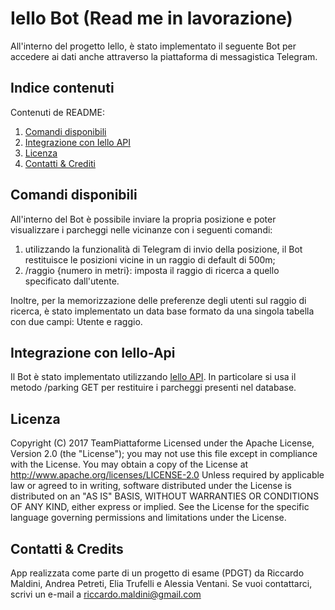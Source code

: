 # Iello Bot (Read me in lavorazione) #

All'interno del progetto Iello, è stato implementato il seguente Bot per accedere ai dati anche attraverso la piattaforma di messagistica Telegram. 

## Indice contenuti

Contenuti de README: 

1. [Comandi disponibili](#comandi-disponibili)
2. [Integrazione con Iello API](#integrazione-con-iello-api)
3. [Licenza](#licenza)
4. [Contatti & Crediti](#contatti--credits)


## Comandi disponibili

All'interno del Bot è possibile inviare la propria posizione e poter visualizzare i parcheggi nelle vicinanze con i seguenti comandi:

1. utilizzando la funzionalità di Telegram di invio della posizione, il Bot restituisce le posizioni vicine in un raggio di default di 500m;
2. /raggio {numero in metri}: imposta il raggio di ricerca a quello specificato dall'utente.

Inoltre, per la memorizzazione delle preferenze degli utenti sul raggio di ricerca, è stato implementato un data base formato da una singola tabella con due
campi: Utente e raggio. 

## Integrazione con Iello-Api ##

Il Bot è stato implementato utilizzando [Iello API](https://bitbucket.org/piattaformeteam/iello-api "Iello API Repo"). 
In particolare si usa il metodo /parking GET per restituire i parcheggi presenti nel database.

## Licenza ##

Copyright (C) 2017 TeamPiattaforme
Licensed under the Apache License, Version 2.0 (the "License"); you may not use this file except 
in compliance with the License. You may obtain a copy of the License at
http://www.apache.org/licenses/LICENSE-2.0
Unless required by applicable law or agreed to in writing, software distributed under the License is distributed on an "AS IS" BASIS, WITHOUT WARRANTIES OR CONDITIONS OF ANY KIND, either express or implied. See the License for the specific language governing permissions and limitations under the License.

## Contatti & Credits ##

App realizzata come parte di un progetto di esame (PDGT) 
da Riccardo Maldini, Andrea Petreti, Elia Trufelli e Alessia Ventani. Se vuoi contattarci, scrivi un e-mail a riccardo.maldini@gmail.com
